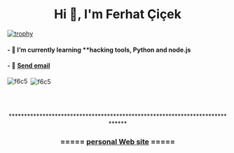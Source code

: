 
<h1 align="center">Hi 👋, I'm Ferhat Çiçek</h1>


[![trophy](https://github-profile-trophy.vercel.app/?username=f6c5)](https://github.com/ryo-ma/github-profile-trophy)

<h4>- 🌱 I’m currently learning **hacking tools, Python and node.js</h4>

<h4>- 💬  <a href="mailto:someone@example.com">Send email</a> </h4>


<p><img align="left" src="https://github-readme-stats.vercel.app/api/top-langs?username=f6c5&show_icons=true&locale=en&layout=compact" alt="f6c5" /></p>

<p>&nbsp;<img align="center" src="https://github-readme-stats.vercel.app/api?username=f6c5&show_icons=true&locale=en" alt="f6c5" /></p>
</br>
</br>
<p align="center">*****************************************************************************</p>
<h3 align="center">===== <a href="https://f6c5.github.io/" title="kişisel web sitesi" target="_blank">personal Web site</a> =====</h3>

